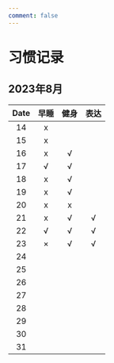 ```yaml
---
comment: false
---
```


# 习惯记录
## 2023年8月
| Date | 早睡 | 健身 | 表达 |
|:----:|:----:|:----:|:----:|
| 14   | x    |      |      |
| 15   | x    |      |      |
| 16   | x    | √    |      |
| 17   | √    | √    |      |
| 18   | x    | √    |      |
| 19   | x    | √    |      |
| 20   | x    | x    |      |
| 21   | x    | √    | √    |
| 22   | √    | √    | √    |
| 23   | ×    | √    | √    |
| 24   |      |      |      |
| 25   |      |      |      |
| 26   |      |      |      |
| 27   |      |      |      |
| 28   |      |      |      |
| 29   |      |      |      |
| 30   |      |      |      |
| 31   |      |      |      |
